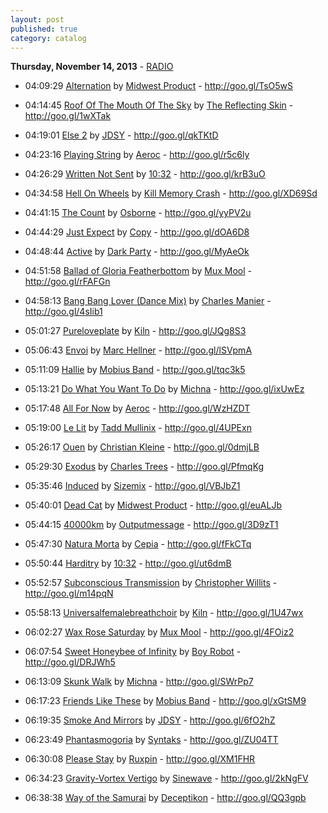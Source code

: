 ```yaml
---
layout: post
published: true
category: catalog
---
```


**Thursday, November 14, 2013** - [RADIO](/2013/11/14/midwest-product-radio)

*   04:09:29  [Alternation](http://goo.gl/kIqGUk) by [Midwest Product](http://www.last.fm/music/Midwest+Product) - http://goo.gl/TsO5wS

*   04:14:45  [Roof Of The Mouth Of The Sky](http://goo.gl/9ynMzr) by [The Reflecting Skin](http://www.last.fm/music/The+Reflecting+Skin) - http://goo.gl/1wXTak

*   04:19:01  [Else 2](http://goo.gl/fTe3JL) by [JDSY](http://www.last.fm/music/JDSY) - http://goo.gl/qkTKtD

*   04:23:16  [Playing String](http://goo.gl/CWXG4p) by [Aeroc](http://www.last.fm/music/Aeroc) - http://goo.gl/r5c6ly

*   04:26:29  [Written Not Sent](http://goo.gl/8frp4A) by [10:32](http://www.last.fm/music/10:32) - http://goo.gl/krB3uO

*   04:34:58  [Hell On Wheels](http://goo.gl/yovCwz) by [Kill Memory Crash](http://www.last.fm/music/Kill+Memory+Crash) - http://goo.gl/XD69Sd

*   04:41:15  [The Count](http://goo.gl/R0jnHK) by [Osborne](http://www.last.fm/music/Osborne) - http://goo.gl/yyPV2u

*   04:44:29  [Just Expect](http://goo.gl/TLNdFy) by [Copy](http://www.last.fm/music/Copy) - http://goo.gl/dOA6D8

*   04:48:44  [Active](http://goo.gl/U7TZOj) by [Dark Party](http://www.last.fm/music/Dark+Party) - http://goo.gl/MyAeOk

*   04:51:58  [Ballad of Gloria Featherbottom](http://goo.gl/gMLfA7) by [Mux Mool](http://www.last.fm/music/Mux+Mool) - http://goo.gl/rFAFGn

*   04:58:13  [Bang Bang Lover (Dance Mix)](http://goo.gl/SYL7dz) by [Charles Manier](http://www.last.fm/music/Charles+Manier) - http://goo.gl/4sIib1

*   05:01:27  [Pureloveplate](http://goo.gl/tuVAy2) by [Kiln](http://www.last.fm/music/Kiln) - http://goo.gl/JQg8S3

*   05:06:43  [Envoi](http://goo.gl/pogyH5) by [Marc Hellner](http://www.last.fm/music/Marc+Hellner) - http://goo.gl/lSVpmA

*   05:11:09  [Hallie](http://goo.gl/oSE6zx) by [Mobius Band](http://www.last.fm/music/Mobius+Band) - http://goo.gl/tqc3k5

*   05:13:21  [Do What You Want To Do](http://goo.gl/C2CWAh) by [Michna](http://www.last.fm/music/Michna) - http://goo.gl/ixUwEz

*   05:17:48  [All For Now](http://goo.gl/8bMvYW) by [Aeroc](http://www.last.fm/music/Aeroc) - http://goo.gl/WzHZDT

*   05:19:00  [Le Lit](http://goo.gl/3vZepi) by [Tadd Mullinix](http://www.last.fm/music/Tadd+Mullinix) - http://goo.gl/4UPExn

*   05:26:17  [Ouen](http://goo.gl/0u46jQ) by [Christian Kleine](http://www.last.fm/music/Christian+Kleine) - http://goo.gl/0dmjLB

*   05:29:30  [Exodus](http://goo.gl/Ulg2pl) by [Charles Trees](http://www.last.fm/music/Charles+Trees) - http://goo.gl/PfmqKg

*   05:35:46  [Induced](http://goo.gl/tNh3qh) by [Sizemix](http://www.last.fm/music/Sizemix) - http://goo.gl/VBJbZ1

*   05:40:01  [Dead Cat](http://goo.gl/jgDkMx) by [Midwest Product](http://www.last.fm/music/Midwest+Product) - http://goo.gl/euALJb

*   05:44:15  [40000km](http://goo.gl/ojC2wL) by [Outputmessage](http://www.last.fm/music/Outputmessage) - http://goo.gl/3D9zT1

*   05:47:30  [Natura Morta](http://goo.gl/9Be8TS) by [Cepia](http://www.last.fm/music/Cepia) - http://goo.gl/fFkCTq

*   05:50:44  [Harditry](http://goo.gl/GLevhS) by [10:32](http://www.last.fm/music/10:32) - http://goo.gl/ut6dmB

*   05:52:57  [Subconscious Transmission](http://goo.gl/yvgcpl) by [Christopher Willits](http://www.last.fm/music/Christopher+Willits) - http://goo.gl/m14pqN

*   05:58:13  [Universalfemalebreathchoir](http://goo.gl/C99C2P) by [Kiln](http://www.last.fm/music/Kiln) - http://goo.gl/1U47wx

*   06:02:27  [Wax Rose Saturday](http://goo.gl/S8Yp0R) by [Mux Mool](http://www.last.fm/music/Mux+Mool) - http://goo.gl/4FOiz2

*   06:07:54  [Sweet Honeybee of Infinity](http://goo.gl/U7RgTa) by [Boy Robot](http://www.last.fm/music/Boy+Robot) - http://goo.gl/DRJWh5

*   06:13:09  [Skunk Walk](http://goo.gl/wYi9uP) by [Michna](http://www.last.fm/music/Michna) - http://goo.gl/SWrPp7

*   06:17:23  [Friends Like These](http://goo.gl/i1H6ub) by [Mobius Band](http://www.last.fm/music/Mobius+Band) - http://goo.gl/xGtSM9

*   06:19:35  [Smoke And Mirrors](http://goo.gl/XbNvcQ) by [JDSY](http://www.last.fm/music/JDSY) - http://goo.gl/6fO2hZ

*   06:23:49  [Phantasmogoria](http://goo.gl/iHKUzB) by [Syntaks](http://www.last.fm/music/Syntaks) - http://goo.gl/ZU04TT

*   06:30:08  [Please Stay](http://goo.gl/DqnKNr) by [Ruxpin](http://www.last.fm/music/Ruxpin) - http://goo.gl/XM1FHR

*   06:34:23  [Gravity-Vortex Vertigo](http://goo.gl/nq4LWr) by [Sinewave](http://www.last.fm/music/Sinewave) - http://goo.gl/2kNgFV

*   06:38:38  [Way of the Samurai](http://goo.gl/5g9TbV) by [Deceptikon](http://www.last.fm/music/Deceptikon) - http://goo.gl/QQ3gpb


